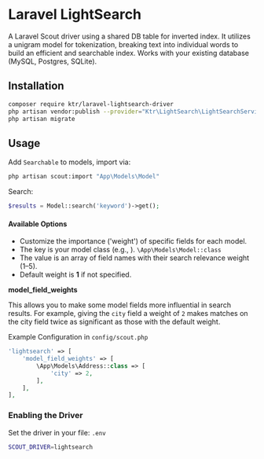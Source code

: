 # Laravel LightSearch

A Laravel Scout driver using a shared DB table for inverted index. It utilizes a unigram model for tokenization, breaking text into individual words to build an efficient and searchable index. Works with your existing database (MySQL, Postgres, SQLite).

## Installation

```bash
composer require ktr/laravel-lightsearch-driver
php artisan vendor:publish --provider="Ktr\LightSearch\LightSearchServiceProvider" --tag="migrations"
php artisan migrate
```

## Usage

Add `Searchable` to models, import via:

```bash
php artisan scout:import "App\Models\Model"
```

Search:

```php
$results = Model::search('keyword')->get();
```



#### Available Options

- Customize the importance ('weight') of specific fields for each model.
- The key is your model class (e.g., ). `\App\Models\Model::class`
- The value is an array of field names with their search relevance weight (1–5).
- Default weight is **1** if not specified.

**model_field_weights**

This allows you to make some model fields more influential in search results. For example, giving the `city` field a weight of `2` makes matches on the city field twice as significant as those with the default weight.

Example Configuration in `config/scout.php`

```php
'lightsearch' => [
    'model_field_weights' => [
        \App\Models\Address::class => [
            'city' => 2,
        ],
    ],
],
```

### Enabling the Driver
Set the driver in your file: `.env`
```bash
SCOUT_DRIVER=lightsearch
```
